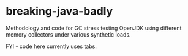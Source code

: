 # breaking-java-badly
Methodology and code for GC stress testing OpenJDK using different memory collectors under various synthetic loads.

FYI - code here currently uses tabs.
